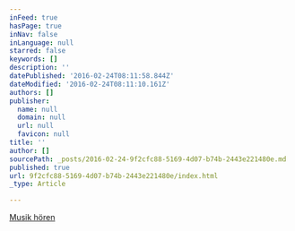 ```yaml
---
inFeed: true
hasPage: true
inNav: false
inLanguage: null
starred: false
keywords: []
description: ''
datePublished: '2016-02-24T08:11:58.844Z'
dateModified: '2016-02-24T08:11:10.161Z'
authors: []
publisher:
  name: null
  domain: null
  url: null
  favicon: null
title: ''
author: []
sourcePath: _posts/2016-02-24-9f2cfc88-5169-4d07-b74b-2443e221480e.md
published: true
url: 9f2cfc88-5169-4d07-b74b-2443e221480e/index.html
_type: Article

---
```

[Musik hören][0]

[0]: null